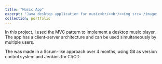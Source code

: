 ```yaml
---
title: "Music App"
excerpt: "Java desktop application for music<br/><br/><img src='/images/des_over.png'>"
collection: portfolio
---
```

In this project, I used the MVC pattern to implement a desktop music player. The app has a client-server architecture and can be used simultaneously by multiple users. 

The was made in a Scrum-like approach over 4 months, using Git as version control system and Jenkins for CI/CD. 
